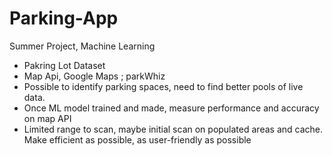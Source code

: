 # Parking-App
Summer Project, Machine Learning

- Pakring Lot Dataset
- Map Api, Google Maps ; parkWhiz
- Possible to identify parking spaces, need to find better pools of live data.
- Once ML model trained and made, measure performance and accuracy on map API
- Limited range to scan, maybe initial scan on populated areas and cache. Make efficient as possible, as user-friendly as possible
